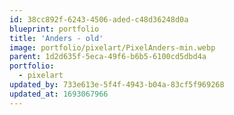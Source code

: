 ```yaml
---
id: 38cc892f-6243-4506-aded-c48d36248d0a
blueprint: portfolio
title: 'Anders - old'
image: portfolio/pixelart/PixelAnders-min.webp
parent: 1d2d635f-5eca-49f6-b6b5-6100cd5dbd4a
portfolio:
  - pixelart
updated_by: 733e613e-5f4f-4943-b04a-83cf5f969268
updated_at: 1693067966
---
```

